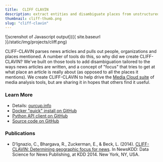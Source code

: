 ```yaml
---
title:  CLIFF CLAVIN
description: extract entities and disambiguate places from unstructured text
thumbnail: cliff-thumb.png
slug: "cliff-clavin"
---
```


![screnshot of Javascript output]({{ site.baseurl }}/static/img/projects/cliff.png)

CLIFF-CLAVIN parses news articles and pulls out people, organizations and places mentioned. A number of tools do this, so why did we create CLIFF-CLAVIN? We've built on those tools to add disambiguation tailored to the ways news articles are written, and a concept of "focus" that tries to get at what place an article is really about (as opposed to all the places it mentions). We create CLIFF-CLAVIN to help drive the [Media Cloud suite](https://mediacloud.org/) of media analysis tools, but are sharing it in hopes that others find it useful.

### Learn More

* Details: [ourcup.info](http://cliff.mediacloud.org)
* [Docker "quick" install on GitHub](https://github.com/mitmedialab/cliff-docker)
* [Python API client on GitHub](https://pypi.org/project/mediacloud-cliff/)
* [Source code on GitHub](https://github.com/mediacloud/cliff-annotator)

### Publications

* D’Ignazio, C., Bhargava, R., Zuckerman, E., & Beck, L. (2014). [CLIFF-CLAVIN: Determining geographic focus for news](http://agava.ijs.si/~blazf/NewsKDD2014/submissions/newskdd2014_submission_10.pdf). In NewsKDD: Data Science for News Publishing, at KDD 2014. New York, NY, USA.
